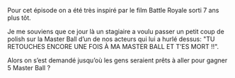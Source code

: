Pour cet épisode on a été très inspiré par le film Battle Royale sorti 7 ans plus tôt.

Je me souviens que ce jour là un stagiaire a voulu passer un petit coup de
polish sur la Master Ball d’un de nos acteurs qui lui a hurlé dessus:
"TU RETOUCHES ENCORE UNE FOIS À MA MASTER BALL ET T’ES MORT !!".

Alors on s’est demandé jusqu’où les gens seraient prêts à aller pour gagner 5 Master Ball ?
